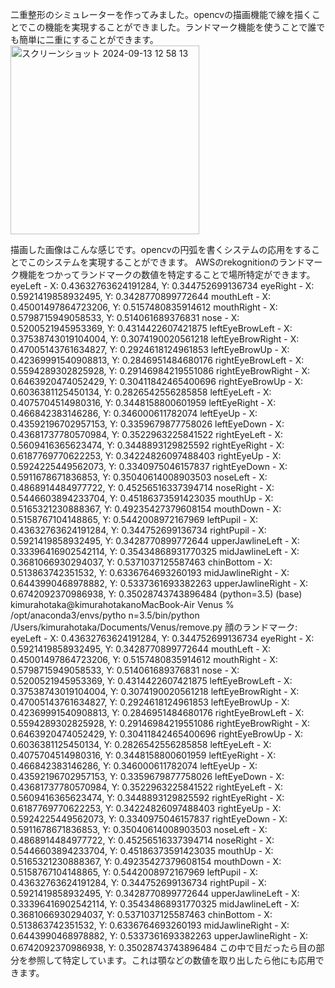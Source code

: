 二重整形のシミュレーターを作ってみました。opencvの描画機能で線を描くことでこの機能を実現することができました。ランドマーク機能を使うことで誰でも簡単に二重にすることができます。
<img width="302" alt="スクリーンショット 2024-09-13 12 58 13" src="https://github.com/user-attachments/assets/68c0a77d-168a-47a4-9bb0-bf2e0cde6e91">


描画した画像はこんな感じです。opencvの円弧を書くシステムの応用をすることでこのシステムを実現することができます。
AWSのrekognitionのランドマーク機能をつかってランドマークの数値を特定することで場所特定ができます。
eyeLeft - X: 0.43632763624191284, Y: 0.344752699136734
eyeRight - X: 0.5921419858932495, Y: 0.3428770899772644
mouthLeft - X: 0.45001497864723206, Y: 0.5157480835914612
mouthRight - X: 0.5798715949058533, Y: 0.514061689376831
nose - X: 0.5200521945953369, Y: 0.4314422607421875
leftEyeBrowLeft - X: 0.37538743019104004, Y: 0.3074190020561218
leftEyeBrowRight - X: 0.47005143761634827, Y: 0.2924618124961853
leftEyeBrowUp - X: 0.42369991540908813, Y: 0.2846951484680176
rightEyeBrowLeft - X: 0.5594289302825928, Y: 0.29146984219551086
rightEyeBrowRight - X: 0.6463920474052429, Y: 0.30411842465400696
rightEyeBrowUp - X: 0.6036381125450134, Y: 0.2826542556285858
leftEyeLeft - X: 0.4075704514980316, Y: 0.3448158800601959
leftEyeRight - X: 0.466842383146286, Y: 0.346000611782074
leftEyeUp - X: 0.43592196702957153, Y: 0.3359679877758026
leftEyeDown - X: 0.43681737780570984, Y: 0.3522963225841522
rightEyeLeft - X: 0.5609416365623474, Y: 0.3448893129825592
rightEyeRight - X: 0.6187769770622253, Y: 0.34224826097488403
rightEyeUp - X: 0.5924225449562073, Y: 0.3340975046157837
rightEyeDown - X: 0.5911678671836853, Y: 0.35040614008903503
noseLeft - X: 0.4868914484977722, Y: 0.45256516337394714
noseRight - X: 0.5446603894233704, Y: 0.45186373591423035
mouthUp - X: 0.5165321230888367, Y: 0.49235427379608154
mouthDown - X: 0.5158767104148865, Y: 0.5442008972167969
leftPupil - X: 0.43632763624191284, Y: 0.344752699136734
rightPupil - X: 0.5921419858932495, Y: 0.3428770899772644
upperJawlineLeft - X: 0.33396416902542114, Y: 0.35434868931770325
midJawlineLeft - X: 0.3681066930294037, Y: 0.5371037125587463
chinBottom - X: 0.513863742351532, Y: 0.6336764693260193
midJawlineRight - X: 0.6443990468978882, Y: 0.5337361693382263
upperJawlineRight - X: 0.6742092370986938, Y: 0.35028743743896484
(python=3.5) (base) kimurahotaka@kimurahotakanoMacBook-Air Venus % /opt/anaconda3/envs/pytho
n=3.5/bin/python /Users/kimurahotaka/Documents/Venus/remove.py
顔のランドマーク:
eyeLeft - X: 0.43632763624191284, Y: 0.344752699136734
eyeRight - X: 0.5921419858932495, Y: 0.3428770899772644
mouthLeft - X: 0.45001497864723206, Y: 0.5157480835914612
mouthRight - X: 0.5798715949058533, Y: 0.514061689376831
nose - X: 0.5200521945953369, Y: 0.4314422607421875
leftEyeBrowLeft - X: 0.37538743019104004, Y: 0.3074190020561218
leftEyeBrowRight - X: 0.47005143761634827, Y: 0.2924618124961853
leftEyeBrowUp - X: 0.42369991540908813, Y: 0.2846951484680176
rightEyeBrowLeft - X: 0.5594289302825928, Y: 0.29146984219551086
rightEyeBrowRight - X: 0.6463920474052429, Y: 0.30411842465400696
rightEyeBrowUp - X: 0.6036381125450134, Y: 0.2826542556285858
leftEyeLeft - X: 0.4075704514980316, Y: 0.3448158800601959
leftEyeRight - X: 0.466842383146286, Y: 0.346000611782074
leftEyeUp - X: 0.43592196702957153, Y: 0.3359679877758026
leftEyeDown - X: 0.43681737780570984, Y: 0.3522963225841522
rightEyeLeft - X: 0.5609416365623474, Y: 0.3448893129825592
rightEyeRight - X: 0.6187769770622253, Y: 0.34224826097488403
rightEyeUp - X: 0.5924225449562073, Y: 0.3340975046157837
rightEyeDown - X: 0.5911678671836853, Y: 0.35040614008903503
noseLeft - X: 0.4868914484977722, Y: 0.45256516337394714
noseRight - X: 0.5446603894233704, Y: 0.45186373591423035
mouthUp - X: 0.5165321230888367, Y: 0.49235427379608154
mouthDown - X: 0.5158767104148865, Y: 0.5442008972167969
leftPupil - X: 0.43632763624191284, Y: 0.344752699136734
rightPupil - X: 0.5921419858932495, Y: 0.3428770899772644
upperJawlineLeft - X: 0.33396416902542114, Y: 0.35434868931770325
midJawlineLeft - X: 0.3681066930294037, Y: 0.5371037125587463
chinBottom - X: 0.513863742351532, Y: 0.6336764693260193
midJawlineRight - X: 0.6443990468978882, Y: 0.5337361693382263
upperJawlineRight - X: 0.6742092370986938, Y: 0.35028743743896484
この中で目だったら目の部分を参照して特定しています。これは顎などの数値を取り出したら他にも応用できます。
